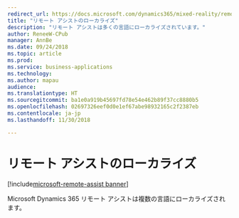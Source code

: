 ```yaml
---
redirect_url: https://docs.microsoft.com/dynamics365/mixed-reality/remote-assist/user-guide
title: "リモート アシストのローカライズ"
description: "リモート アシストは多くの言語にローカライズされています。"
author: ReneeW-CPub
manager: AnnBe
ms.date: 09/24/2018
ms.topic: article
ms.prod: 
ms.service: business-applications
ms.technology: 
ms.author: mapau
audience: 
ms.translationtype: HT
ms.sourcegitcommit: ba1e0a919b45697fd78e54e462b89f37cc8880b5
ms.openlocfilehash: 02697326eef0d0e1ef67abe98932165c2f2387eb
ms.contentlocale: ja-jp
ms.lasthandoff: 11/30/2018

---
```


# <a name="localization-of-remote-assist"></a>リモート アシストのローカライズ

[!include[microsoft-remote-assist banner](../../includes/microsoft-remote-assist.md)]

Microsoft Dynamics 365 リモート アシストは複数の言語にローカライズされます。

